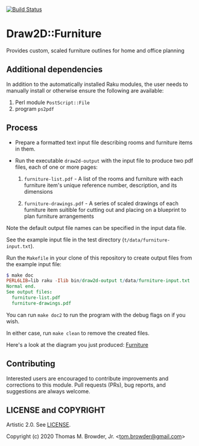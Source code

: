 [![Build Status](https://travis-ci.com/tbrowder/Draw2D-Furniture-Raku.svg?branch=master)](https://travis-ci.com/tbrowder/Draw2D-Furniture-Raku)

# Draw2D::Furniture

Provides custom, scaled furniture outlines for home and office planning

## Additional dependencies

In addition to the automatically installed Raku modules, the user
needs to manually install or otherwise ensure the following are
available:

1. Perl module `PostScript::File`
2. program `ps2pdf`

## Process

+ Prepare a formatted text input file describing rooms and
furniture items in them.

+ Run the executable `draw2d-output` with the input file
to produce two pdf files, each of one or more pages:

    1. `furniture-list.pdf` - A list of the rooms and furniture with each furniture item's
       unique reference number, description, and its dimensions

    2. `furniture-drawings.pdf` - A series of scaled drawings of each
       furniture item suitible for cutting out and placing on a
       blueprint to plan furniture arrangements

Note the default output file names can be specified in the input data file.

See the example input file in the test directory (`t/data/furniture-input.txt`).

Run the `Makefile` in your clone of this repository to create output
files from the example input file:


``` Raku
$ make doc
PERL6LIB=lib raku -Ilib bin/draw2d-output t/data/furniture-input.txt
Normal end.
See output files:
  furniture-list.pdf
  furniture-drawings.pdf
```

You can run `make doc2` to run the program with the debug flags on if
you wish.

In either case, run `make clean` to remove the created files.

Here's a look at the diagram you just produced: [Furniture](./furniture-drawings.svg)

## Contributing

Interested users are encouraged to contribute improvements and
corrections to this module.  Pull requests (PRs), bug reports, and
suggestions are always welcome.

## LICENSE and COPYRIGHT

Artistic 2.0. See [LICENSE](./LICENSE).

Copyright (c) 2020 Thomas M. Browder, Jr. <<tom.browder@gmail.com>>
